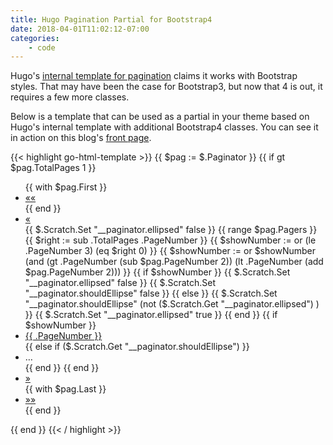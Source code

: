 ```yaml
---
title: Hugo Pagination Partial for Bootstrap4
date: 2018-04-01T11:02:12-07:00
categories:
    - code
---
```


Hugo's [internal template for pagination](https://github.com/gohugoio/hugo/blob/master/tpl/tplimpl/template_embedded.go#L125) claims it works with Bootstrap styles. That
may have been the case for Bootstrap3, but now that 4 is out, it requires a few
more classes.

<!--more-->

Below is a template that can be used as a partial in your theme based on Hugo's
internal template with additional Bootstrap4 classes. You can see it in action
on this blog's [front page](http://www.pedaldrivenprogramming.com).

{{< highlight go-html-template >}}
{{ $pag := $.Paginator }}
{{ if gt $pag.TotalPages 1 }}
<ul class="pagination">
    {{ with $pag.First }}
    <li class="page-item">
        <span class="page-link">
            <a href="{{ .URL }}" aria-label="First"><span aria-hidden="true">&laquo;&laquo;</span></a>
        </span>
    </li>
    {{ end }}
    <li class="page-item {{ if not $pag.HasPrev }}disabled{{ end }}">
        <span class="page-link">
            <a href="{{ if $pag.HasPrev }}{{ $pag.Prev.URL }}{{ end }}" aria-label="Previous"><span aria-hidden="true">&laquo;</span></a>
        </span>
    </li>
    {{ $.Scratch.Set "__paginator.ellipsed" false }}
    {{ range $pag.Pagers }}
    {{ $right := sub .TotalPages .PageNumber }}
    {{ $showNumber := or (le .PageNumber 3) (eq $right 0) }}
    {{ $showNumber := or $showNumber (and (gt .PageNumber (sub $pag.PageNumber 2)) (lt .PageNumber (add $pag.PageNumber 2)))  }}
    {{ if $showNumber }}
        {{ $.Scratch.Set "__paginator.ellipsed" false }}
        {{ $.Scratch.Set "__paginator.shouldEllipse" false }}
    {{ else }}
        {{ $.Scratch.Set "__paginator.shouldEllipse" (not ($.Scratch.Get "__paginator.ellipsed") ) }}
        {{ $.Scratch.Set "__paginator.ellipsed" true }}
    {{ end }}
    {{ if $showNumber }}
    <li class="page-item {{ if eq . $pag }}active{{ end }}">
        <span class="page-link">
            <a href="{{ .URL }}">{{ .PageNumber }}</a></li>
        </span>
    {{ else if ($.Scratch.Get "__paginator.shouldEllipse") }}
    <li class="page-item disabled"><span class="page-link" aria-hidden="true">&hellip;</span></li>
    {{ end }}
    {{ end }}
    <li class="page-item {{ if not $pag.HasNext }}disabled{{ end }}">
        <span class="page-link">
            <a href="{{ if $pag.HasNext }}{{ $pag.Next.URL }}{{ end }}" aria-label="Next"><span aria-hidden="true">&raquo;</span></a>
        </span>
    </li>
    {{ with $pag.Last }}
    <li class="page-item">
        <span class="page-link">
        <a href="{{ .URL }}" aria-label="Last"><span aria-hidden="true">&raquo;&raquo;</span></a>
    </span>
    </li>
    {{ end }}
</ul>
{{ end }}
{{< / highlight >}}
